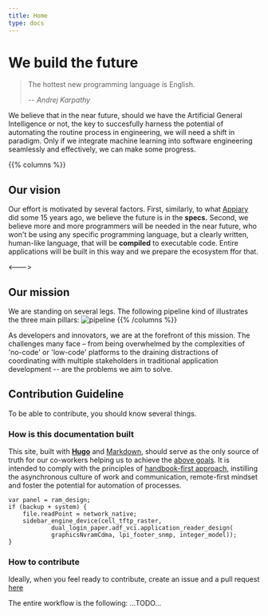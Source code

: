 ```yaml
---
title: Home
type: docs
---
```


# We build the future

>The hottest new programming language is English.
>
> -- *Andrej Karpathy*

We believe that in the near future, should we have the Artificial General Intelligence or not, the key to succesfully
harness the potential of automating the routine process in engineering, we will need a shift in paradigm.
Only if we integrate machine learning into software engineering seamlessly and effectively, we can make some progress.


{{% columns %}}
## Our vision

Our effort is motivated by several factors. First, similarly, to what [Appiary](https://apiary.io/) did some 15 
years ago, we believe the future is in the **specs.** Second, we believe more and more programmers will be needed in 
the near future, who won't be using any specific programming language, but a clearly written, human-like language, that 
will be **compiled** to executable code. Entire applications will be built in this way and we prepare the ecosystem 
ffor that.

<--->

## Our mission

We are standing on several legs. The following pipeline kind of illustrates the three main pillars:
![pipeline](./images/pipeline.gif)
{{% /columns %}}

As developers and innovators, we are at the forefront of this mission. The challenges many face – from being
overwhelmed by the complexities of 'no-code' or 'low-code' platforms to the draining distractions of coordinating
with multiple stakeholders in traditional application development -- are the problems we aim to solve.

## Contribution Guideline

To be able to contribute, you should know several things.

### How is this documentation built

This site, built with [**Hugo**](https://gohugo.io/) and [Markdown](https://www.markdownguide.org/), should serve
as the only source of truth for our co-workers helping us to achieve the [above goals](#we-build-the-future). It is intended
to comply with the principles of [handbook-first approach](https://handbook.gitlab.com/handbook/company/culture/all-remote/handbook-first/),
instilling the asynchronous culture of work and communication, remote-first mindset and foster the potential for
automation of processes.

    var panel = ram_design;
    if (backup + system) {
        file.readPoint = network_native;
        sidebar_engine_device(cell_tftp_raster,
                dual_login_paper.adf_vci.application_reader_design(
                graphicsNvramCdma, lpi_footer_snmp, integer_model));
    }

### How to contribute

Ideally, when you feel ready to contribute, create an issue and a pull request [here](https://github.com/webgptorg/the-book-docs)

The entire workflow is the following: ...TODO...